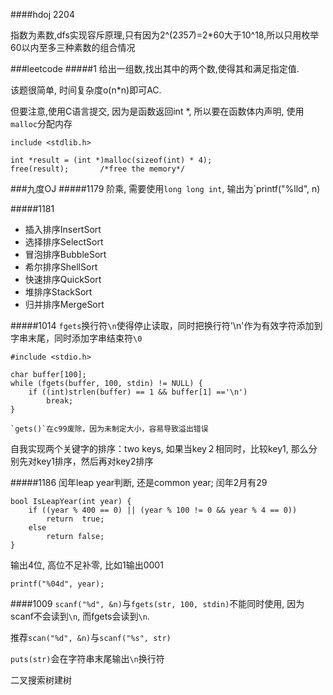 ####hdoj 2204


指数为素数,dfs实现容斥原理,只有因为2^(2*3*5*7*)=2*60大于10^18,所以只用枚举
60以内至多三种素数的组合情况


###leetcode
#####1
给出一组数,找出其中的两个数,使得其和满足指定值. 

该题很简单, 时间复杂度o(n*n)即可AC.

但要注意,使用C语言提交, 因为是函数返回int *, 所以要在函数体内声明, 使用`malloc`分配内存

```
include <stdlib.h>

int *result = (int *)malloc(sizeof(int) * 4);
free(result);       /*free the memory*/
```


###九度OJ
#####1179
阶乘, 需要使用`long long int`, 输出为`printf("%lld", n)

#####1181
- 插入排序InsertSort
- 选择排序SelectSort
- 冒泡排序BubbleSort
- 希尔排序ShellSort
- 快速排序QuickSort
- 堆排序StackSort
- 归并排序MergeSort

#####1014
`fgets`换行符`\n`使得停止读取，同时把换行符'\n'作为有效字符添加到字串末尾，同时添加字串结束符`\0`
```
#include <stdio.h>

char buffer[100];
while (fgets(buffer, 100, stdin) != NULL) {
    if ((int)strlen(buffer) == 1 && buffer[1] =='\n')
        break;
}

`gets()`在c99废除，因为未制定大小，容易导致溢出错误
```

自我实现两个关键字的排序：two keys, 如果当key２相同时，比较key1, 那么分别先对key1排序，然后再对key2排序

#####1186
闰年leap year判断, 还是common year; 闰年2月有29
```
bool IsLeapYear(int year) {
    if ((year % 400 == 0) || (year % 100 != 0 && year % 4 == 0))
        return  true;
    else
        return false;
}
```

输出4位, 高位不足补零, 比如1输出0001
```
printf("%04d", year);
```

####1009
`scanf("%d", &n)`与`fgets(str, 100, stdin)`不能同时使用, 因为scanf不会读到`\n`, 而fgets会读到`\n`.

推荐`scan("%d", &n)`与`scanf("%s", str)`

`puts(str)`会在字符串末尾输出`\n`换行符

二叉搜索树建树
